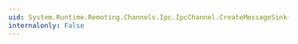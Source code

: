 ```yaml
---
uid: System.Runtime.Remoting.Channels.Ipc.IpcChannel.CreateMessageSink(System.String,System.Object,System.String@)
internalonly: False
---
```

